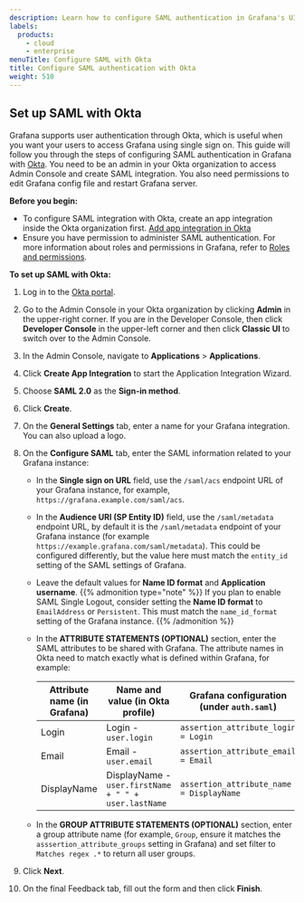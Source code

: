```yaml
---
description: Learn how to configure SAML authentication in Grafana's UI.
labels:
  products:
    - cloud
    - enterprise
menuTitle: Configure SAML with Okta
title: Configure SAML authentication with Okta
weight: 510
---
```


## Set up SAML with Okta

Grafana supports user authentication through Okta, which is useful when you want your users to access Grafana using single sign on. This guide will follow you through the steps of configuring SAML authentication in Grafana with [Okta](https://okta.com/). You need to be an admin in your Okta organization to access Admin Console and create SAML integration. You also need permissions to edit Grafana config file and restart Grafana server.

**Before you begin:**

- To configure SAML integration with Okta, create an app integration inside the Okta organization first. [Add app integration in Okta](https://help.okta.com/en/prod/Content/Topics/Apps/apps-overview-add-apps.htm)
- Ensure you have permission to administer SAML authentication. For more information about roles and permissions in Grafana, refer to [Roles and permissions](/docs/grafana/<GRAFANA_VERSION>/administration/roles-and-permissions/).

**To set up SAML with Okta:**

1. Log in to the [Okta portal](https://login.okta.com/).
1. Go to the Admin Console in your Okta organization by clicking **Admin** in the upper-right corner. If you are in the Developer Console, then click **Developer Console** in the upper-left corner and then click **Classic UI** to switch over to the Admin Console.
1. In the Admin Console, navigate to **Applications** > **Applications**.
1. Click **Create App Integration** to start the Application Integration Wizard.
1. Choose **SAML 2.0** as the **Sign-in method**.
1. Click **Create**.
1. On the **General Settings** tab, enter a name for your Grafana integration. You can also upload a logo.
1. On the **Configure SAML** tab, enter the SAML information related to your Grafana instance:

   - In the **Single sign on URL** field, use the `/saml/acs` endpoint URL of your Grafana instance, for example, `https://grafana.example.com/saml/acs`.
   - In the **Audience URI (SP Entity ID)** field, use the `/saml/metadata` endpoint URL, by default it is the `/saml/metadata` endpoint of your Grafana instance (for example `https://example.grafana.com/saml/metadata`). This could be configured differently, but the value here must match the `entity_id` setting of the SAML settings of Grafana.
   - Leave the default values for **Name ID format** and **Application username**.
     {{% admonition type="note" %}}
     If you plan to enable SAML Single Logout, consider setting the **Name ID format** to `EmailAddress` or `Persistent`. This must match the `name_id_format` setting of the Grafana instance.
     {{% /admonition %}}
   - In the **ATTRIBUTE STATEMENTS (OPTIONAL)** section, enter the SAML attributes to be shared with Grafana. The attribute names in Okta need to match exactly what is defined within Grafana, for example:

     | Attribute name (in Grafana) | Name and value (in Okta profile)                     | Grafana configuration (under `auth.saml`) |
     | --------------------------- | ---------------------------------------------------- | ----------------------------------------- |
     | Login                       | Login - `user.login`                                 | `assertion_attribute_login = Login`       |
     | Email                       | Email - `user.email`                                 | `assertion_attribute_email = Email`       |
     | DisplayName                 | DisplayName - `user.firstName + " " + user.lastName` | `assertion_attribute_name = DisplayName`  |

   - In the **GROUP ATTRIBUTE STATEMENTS (OPTIONAL)** section, enter a group attribute name (for example, `Group`, ensure it matches the `asssertion_attribute_groups` setting in Grafana) and set filter to `Matches regex .*` to return all user groups.

1. Click **Next**.
1. On the final Feedback tab, fill out the form and then click **Finish**.